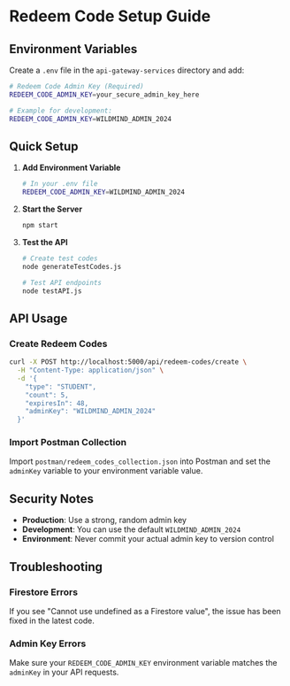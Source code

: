 # Redeem Code Setup Guide

## Environment Variables

Create a `.env` file in the `api-gateway-services` directory and add:

```bash
# Redeem Code Admin Key (Required)
REDEEM_CODE_ADMIN_KEY=your_secure_admin_key_here

# Example for development:
REDEEM_CODE_ADMIN_KEY=WILDMIND_ADMIN_2024
```

## Quick Setup

1. **Add Environment Variable**
   ```bash
   # In your .env file
   REDEEM_CODE_ADMIN_KEY=WILDMIND_ADMIN_2024
   ```

2. **Start the Server**
   ```bash
   npm start
   ```

3. **Test the API**
   ```bash
   # Create test codes
   node generateTestCodes.js
   
   # Test API endpoints
   node testAPI.js
   ```

## API Usage

### Create Redeem Codes
```bash
curl -X POST http://localhost:5000/api/redeem-codes/create \
  -H "Content-Type: application/json" \
  -d '{
    "type": "STUDENT",
    "count": 5,
    "expiresIn": 48,
    "adminKey": "WILDMIND_ADMIN_2024"
  }'
```

### Import Postman Collection
Import `postman/redeem_codes_collection.json` into Postman and set the `adminKey` variable to your environment variable value.

## Security Notes

- **Production**: Use a strong, random admin key
- **Development**: You can use the default `WILDMIND_ADMIN_2024`
- **Environment**: Never commit your actual admin key to version control

## Troubleshooting

### Firestore Errors
If you see "Cannot use undefined as a Firestore value", the issue has been fixed in the latest code.

### Admin Key Errors
Make sure your `REDEEM_CODE_ADMIN_KEY` environment variable matches the `adminKey` in your API requests.
